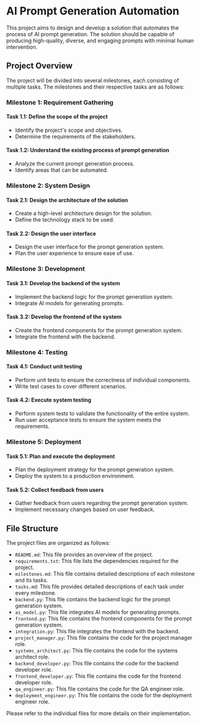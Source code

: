 # AI Prompt Generation Automation

This project aims to design and develop a solution that automates the process of AI prompt generation. The solution should be capable of producing high-quality, diverse, and engaging prompts with minimal human intervention.

## Project Overview

The project will be divided into several milestones, each consisting of multiple tasks. The milestones and their respective tasks are as follows:

### Milestone 1: Requirement Gathering

#### Task 1.1: Define the scope of the project

- Identify the project's scope and objectives.
- Determine the requirements of the stakeholders.

#### Task 1.2: Understand the existing process of prompt generation

- Analyze the current prompt generation process.
- Identify areas that can be automated.

### Milestone 2: System Design

#### Task 2.1: Design the architecture of the solution

- Create a high-level architecture design for the solution.
- Define the technology stack to be used.

#### Task 2.2: Design the user interface

- Design the user interface for the prompt generation system.
- Plan the user experience to ensure ease of use.

### Milestone 3: Development

#### Task 3.1: Develop the backend of the system

- Implement the backend logic for the prompt generation system.
- Integrate AI models for generating prompts.

#### Task 3.2: Develop the frontend of the system

- Create the frontend components for the prompt generation system.
- Integrate the frontend with the backend.

### Milestone 4: Testing

#### Task 4.1: Conduct unit testing

- Perform unit tests to ensure the correctness of individual components.
- Write test cases to cover different scenarios.

#### Task 4.2: Execute system testing

- Perform system tests to validate the functionality of the entire system.
- Run user acceptance tests to ensure the system meets the requirements.

### Milestone 5: Deployment

#### Task 5.1: Plan and execute the deployment

- Plan the deployment strategy for the prompt generation system.
- Deploy the system to a production environment.

#### Task 5.2: Collect feedback from users

- Gather feedback from users regarding the prompt generation system.
- Implement necessary changes based on user feedback.

## File Structure

The project files are organized as follows:

- `README.md`: This file provides an overview of the project.
- `requirements.txt`: This file lists the dependencies required for the project.
- `milestones.md`: This file contains detailed descriptions of each milestone and its tasks.
- `tasks.md`: This file provides detailed descriptions of each task under every milestone.
- `backend.py`: This file contains the backend logic for the prompt generation system.
- `ai_model.py`: This file integrates AI models for generating prompts.
- `frontend.py`: This file contains the frontend components for the prompt generation system.
- `integration.py`: This file integrates the frontend with the backend.
- `project_manager.py`: This file contains the code for the project manager role.
- `systems_architect.py`: This file contains the code for the systems architect role.
- `backend_developer.py`: This file contains the code for the backend developer role.
- `frontend_developer.py`: This file contains the code for the frontend developer role.
- `qa_engineer.py`: This file contains the code for the QA engineer role.
- `deployment_engineer.py`: This file contains the code for the deployment engineer role.

Please refer to the individual files for more details on their implementation.

